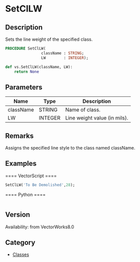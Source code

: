 # SetClLW

## Description
Sets the line weight of the specified class.

```pascal
PROCEDURE SetClLW(
				className : STRING;
				LW        : INTEGER);
```

```python
def vs.SetClLW(className, LW):
    return None
```

## Parameters
|Name|Type|Description|
|---|---|---|
|className|STRING|Name of class.|
|LW|INTEGER|Line weight value (in mils).|

## Remarks
Assigns the specified line style to the class named className.

## Examples
==== VectorScript ====
```pascal
SetClLW('To Be Demolished',28);
```
==== Python ====
```python

```

## Version
Availability: from VectorWorks8.0

## Category
* [Classes](../Categories/Classes.md)
